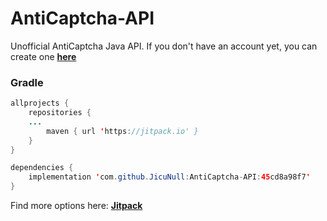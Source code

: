# AntiCaptcha-API
Unofficial AntiCaptcha Java API.
If you don't have an account yet, you can create one **[here](http://getcaptchasolution.com/bqdjn5xlgq)**
 
### Gradle
```java
allprojects {
    repositories {
	...
        maven { url 'https://jitpack.io' }
    }
}
```
```java
dependencies {
    implementation 'com.github.JicuNull:AntiCaptcha-API:45cd8a98f7'
}
```
Find more options here: **[Jitpack](https://jitpack.io/JicuNull/AntiCaptcha-API)**

